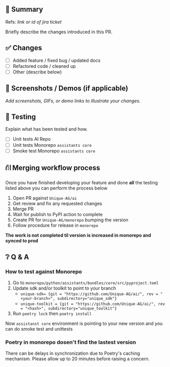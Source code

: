 ## 🚀 Summary
Refs: _link or id of jira ticket_

Briefly describe the changes introduced in this PR.

## ✅ Changes

- [ ] Added feature / fixed bug / updated docs
- [ ] Refactored code / cleaned up
- [ ] Other (describe below)

## 📸 Screenshots / Demos (if applicable)

_Add screenshots, GIFs, or demo links to illustrate your changes._

## 🧪 Testing

Explain what has been tested and how.

- [ ] Unit tests AI Repo
- [ ] Unit tests Monorepo `assistants core`
- [ ] Smoke test Monorepo `assistants core`

## ⛙ Merging workflow process
Once you have finished developing your feature and done **all** the testing listed above you can perform the process below

1. Open PR against `Unique-AG/ai`
2. Get review and fix any requested changes
3. Merge PR
4. Wait for publish to PyPI action to complete
5. Create PR for `Unique-AG/monorepo` bumping the version
6. Follow procedure for release in `monorepo`

**The work is not completed til version is increased in monorepo and synced to prod**

## ❔ Q & A
### How to test against Monorepo

1. Go to `monorepo/python/assistants/bundles/core/src/pyproject.toml`
2. Update sdk and/or toolkit to point to your branch
    * `unique-sdk= {git = "https://github.com/Unique-AG/ai/", rev = "<your-branch>", subdirectory="unique_sdk"}`
    * `unique-toolkit = {git = "https://github.com/Unique-AG/ai/", rev = "<hash>", subdirectory="unique_toolkit"}`
3. Run `poetry lock` then `poetry install`

Now `assistanst core` environment is pointing to your new version and you can do smoke test and unittests 

### Poetry in monorepo dosen't find the lastest version

There can be delays in synchronization due to Poetry's caching mechanism. Please allow up to 20 minutes before raising a concern.
